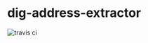 # dig-address-extractor
![travis ci](https://travis-ci.org/usc-isi-i2/dig-address-extractor.svg?branch=master)
